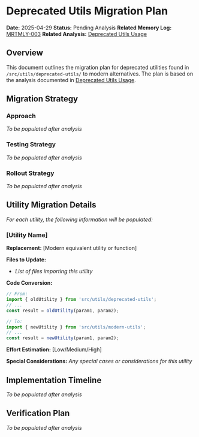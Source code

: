 <!-- filepath: /Users/ken/Workspace/ken-guru/github-copilot-agent-assisted-next-app/docs/migration/deprecated-utils-migration-plan.md -->
# Deprecated Utils Migration Plan

**Date:** 2025-04-29
**Status:** Pending Analysis
**Related Memory Log:** [MRTMLY-003](../logged_memories/MRTMLY-003-additional-cleanup-candidates.md)
**Related Analysis:** [Deprecated Utils Usage](../analysis/deprecated-utils-usage.md)

## Overview
This document outlines the migration plan for deprecated utilities found in `/src/utils/deprecated-utils/` to modern alternatives. The plan is based on the analysis documented in [Deprecated Utils Usage](../analysis/deprecated-utils-usage.md).

## Migration Strategy

### Approach
*To be populated after analysis*

### Testing Strategy
*To be populated after analysis*

### Rollout Strategy
*To be populated after analysis*

## Utility Migration Details

*For each utility, the following information will be populated:*

### [Utility Name]

**Replacement:** [Modern equivalent utility or function]

**Files to Update:**
- *List of files importing this utility*

**Code Conversion:**
```typescript
// From:
import { oldUtility } from 'src/utils/deprecated-utils';
// ...
const result = oldUtility(param1, param2);

// To:
import { newUtility } from 'src/utils/modern-utils';
// ...
const result = newUtility(param1, param2);
```

**Effort Estimation:** [Low/Medium/High]

**Special Considerations:**
*Any special cases or considerations for this utility*

## Implementation Timeline
*To be populated after analysis*

## Verification Plan
*To be populated after analysis*
